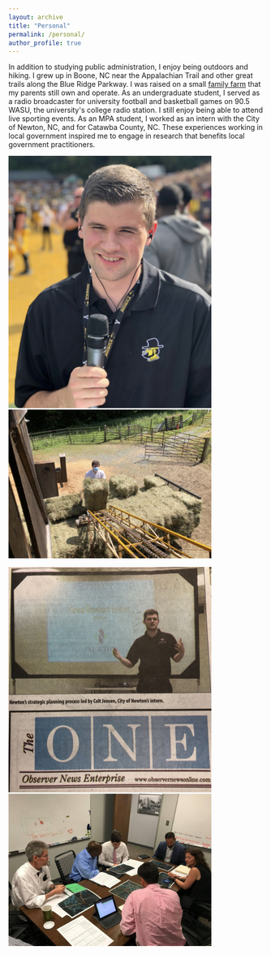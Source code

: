 ```yaml
---
layout: archive
title: "Personal"
permalink: /personal/
author_profile: true
---
```


In addition to studying public administration, I enjoy being outdoors and hiking. I grew up in Boone, NC near the Appalachian Trail and other great trails along the Blue Ridge Parkway. I was raised on a small [family farm](https://www.instagram.com/taylorfarmsvc/) that my parents still own and operate. As an undergraduate student, I served as a radio broadcaster for university football and basketball games on 90.5 WASU, the university's college radio station. I still enjoy being able to attend live sporting events. As an MPA student, I worked as an intern with the City of Newton, NC, and for Catawba County, NC. These experiences working in local government inspired me to engage in research that benefits local government practitioners.  


<img src="/images/IMG_2365.jpeg" width="400" /> <img src="/images/IMG_2364.jpeg" width="400"/> 

<img src="/images/IMG_1814.jpeg" width="400" /> <img src="/images/3.jpg" width="400"/> 
